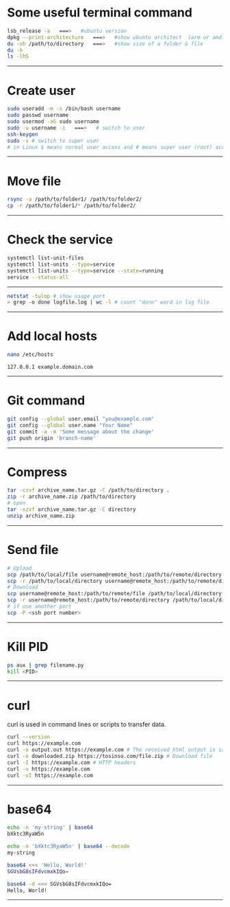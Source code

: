 # Some useful terminal command
```bash
lsb_release -a   ===>   #ubuntu version
dpkg --print-architecture   ===>   #show ubuntu architect  (arm or amd)
du -sh /path/to/directory   ===>   #show size of a folder & file
du -h
ls -lhS
```
----------------------------------
# Create user
```bash
sudo useradd -m -s /bin/bash username
sudo passwd username
sudo usermod -aG sudo username
sudo -u username -i   ===>   # switch to user
ssh-keygen
sudo -s # switch to super user
# in Linux $ means normal user access and # means super user (root) access
```
----------------------------------
# Move file
```bash
rsync -a /path/to/folder1/ /path/to/folder2/
cp -r /path/to/folder1/* /path/to/folder2/
```
----------------------------------
# Check the service
```bash
systemctl list-unit-files
systemctl list-units --type=service
systemctl list-units --type=service --state=running
service --status-all
```
----------------------------------
```bash
netstat -tulnp # show usage port
> grep -o done logfile.log | wc -l # count "done" word in log file
```
-----------------------------------
# Add local hosts
```bash
nano /etc/hosts
```
```vim
127.0.0.1 example.domain.com
```
-----------------------------------
# Git command
```bash
git config --global user.email "you@example.com"
git config --global user.name "Your Name"  
git commit -a -m 'Some message about the change'
git push origin 'branch-name'
```
------------------------------------
# Compress
```bash
tar -czvf archive_name.tar.gz -C /path/to/directory .
zip -r archive_name.zip /path/to/directory
# open
tar -xzvf archive_name.tar.gz -C directory
unzip archive_name.zip
```
------------------------------------
# Send file
```bash
# Upload
scp /path/to/local/file username@remote_host:/path/to/remote/directory
scp -r /path/to/local/directory username@remote_host:/path/to/remote/directory
# Download 
scp username@remote_host:/path/to/remote/file /path/to/local/directory
scp -r username@remote_host:/path/to/remote/directory /path/to/local/directory
# if use another port
scp -P <ssh port number>
```
------------------------------------
# Kill PID
```bash
ps aux | grep filename.py
kill <PID>
```
------------------------------------
# curl
curl is used in command lines or scripts to transfer data.
```bash
curl --version
curl https://example.com
curl -o output.out https://example.com # The received html output is saved in output.out
curl -o downloaded.zip https://tosinso.com/file.zip # Download file
curl -I https://example.com # HTTP headers
curl -v https://example.com
curl -vI https://example.com
```
------------------------------------
# base64
```bash
echo -n 'my-string' | base64
bXktc3RyaW5n

echo -n 'bXktc3RyaW5n' | base64 --decode
my-string

base64 <<< 'Hello, World!'
SGVsbG8sIFdvcmxkIQo=

base64 -d <<< SGVsbG8sIFdvcmxkIQo=
Hello, World!
```
------------------------------------
